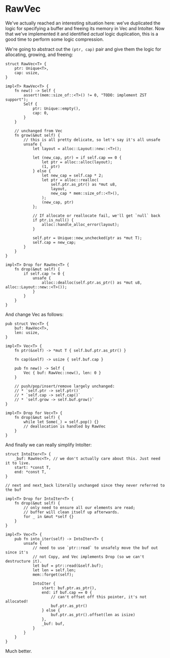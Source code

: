 
# RawVec

We've actually reached an interesting situation here: we've duplicated the logic
for specifying a buffer and freeing its memory in Vec and IntoIter. Now that
we've implemented it and identified *actual* logic duplication, this is a good
time to perform some logic compression.

We're going to abstract out the `(ptr, cap)` pair and give them the logic for
allocating, growing, and freeing:

```rust,ignore
struct RawVec<T> {
    ptr: Unique<T>,
    cap: usize,
}

impl<T> RawVec<T> {
    fn new() -> Self {
        assert!(mem::size_of::<T>() != 0, "TODO: implement ZST support");
        Self {
            ptr: Unique::empty(),
            cap: 0,
        }
    }

    // unchanged from Vec
    fn grow(&mut self) {
        // this is all pretty delicate, so let's say it's all unsafe
        unsafe {
            let layout = alloc::Layout::new::<T>();

            let (new_cap, ptr) = if self.cap == 0 {
                let ptr = alloc::alloc(layout);
                (1, ptr)
            } else {
                let new_cap = self.cap * 2;
                let ptr = alloc::realloc(
                    self.ptr.as_ptr() as *mut u8,
                    layout,
                    new_cap * mem::size_of::<T>(),
                );
                (new_cap, ptr)
            };

            // If allocate or reallocate fail, we'll get `null` back
            if ptr.is_null() {
                alloc::handle_alloc_error(layout);
            }

            self.ptr = Unique::new_unchecked(ptr as *mut T);
            self.cap = new_cap;
        }
    }
}

impl<T> Drop for RawVec<T> {
    fn drop(&mut self) {
        if self.cap != 0 {
            unsafe {
                alloc::dealloc(self.ptr.as_ptr() as *mut u8, alloc::Layout::new::<T>());
            }
        }
    }
}
```

And change Vec as follows:

```rust,ignore
pub struct Vec<T> {
    buf: RawVec<T>,
    len: usize,
}

impl<T> Vec<T> {
    fn ptr(&self) -> *mut T { self.buf.ptr.as_ptr() }

    fn cap(&self) -> usize { self.buf.cap }

    pub fn new() -> Self {
        Vec { buf: RawVec::new(), len: 0 }
    }

    // push/pop/insert/remove largely unchanged:
    // * `self.ptr -> self.ptr()`
    // * `self.cap -> self.cap()`
    // * `self.grow -> self.buf.grow()`
}

impl<T> Drop for Vec<T> {
    fn drop(&mut self) {
        while let Some(_) = self.pop() {}
        // deallocation is handled by RawVec
    }
}
```

And finally we can really simplify IntoIter:

```rust,ignore
struct IntoIter<T> {
    _buf: RawVec<T>, // we don't actually care about this. Just need it to live.
    start: *const T,
    end: *const T,
}

// next and next_back literally unchanged since they never referred to the buf

impl<T> Drop for IntoIter<T> {
    fn drop(&mut self) {
        // only need to ensure all our elements are read;
        // buffer will clean itself up afterwards.
        for _ in &mut *self {}
    }
}

impl<T> Vec<T> {
    pub fn into_iter(self) -> IntoIter<T> {
        unsafe {
            // need to use `ptr::read` to unsafely move the buf out since it's
            // not Copy, and Vec implements Drop (so we can't destructure it).
            let buf = ptr::read(&self.buf);
            let len = self.len;
            mem::forget(self);

            IntoIter {
                start: buf.ptr.as_ptr(),
                end: if buf.cap == 0 {
                    // can't offset off this pointer, it's not allocated!
                    buf.ptr.as_ptr()
                } else {
                    buf.ptr.as_ptr().offset(len as isize)
                },
                _buf: buf,
            }
        }
    }
}
```

Much better.
